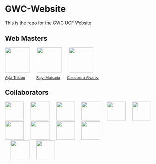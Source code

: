 # GWC-Website
This is the repo for the GWC UCF Website
## Web Masters
<div>
  <img src="https://github.com/Ayla-T.png" width="80px;"/>
  &emsp;
  <img src="https://github.com/rmai21.png" width="80px;"/>
  &emsp;
  <img src="https://github.com/ca764763.png" width="80px;"/>
  &emsp;
  <br />
  <sub><a href="https://github.com/Ayla-T">Ayla Tristao</a></sub>
  &emsp;&emsp;
  <sub><a href="https://github.com/rmai21">Rajvi Maisuria</a></sub>
  &emsp;
  <sub><a href="https://github.com/ca764763">Cassandra Alvarez</a></sub>
</div>



## Collaborators
<a href="https://github.com/alysonfranco"><img src="https://github.com/alysonfranco.png" width="60px;"/></a>
&emsp;
<a href="https://github.com/Amy621"><img src="https://github.com/Amy621.png" width="60px;"/></a>
&emsp;
<a href="https://github.com/Annabel-S"><img src="https://github.com/Annabel-S.png" width="60px;"/></a>
&emsp;
<a href="https://github.com/beeinkks"><img src="https://github.com/beeinkks.png" width="60px;"/></a>
&emsp;
<a href="https://github.com/cal-1103"><img src="https://github.com/cal-1103.png" width="60px;"/></a>
&emsp;
<a href="https://github.com/codedbypolina"><img src="https://github.com/codedbypolina.png" width="60px;"/></a>
&emsp;
<a href="https://github.com/daizabethn"><img src="https://github.com/daizabethn.png" width="60px;"/></a>
&emsp;
<a href="https://github.com/hemkan"><img src="https://github.com/hemkan.png" width="60px;"/></a>
&emsp;
<a href="https://github.com/lindsey-nielsen"><img src="https://github.com/lindsey-nielsen.png" width="60px;"/></a>
&emsp;
<a href="https://github.com/lykny10"><img src="https://github.com/lykny10.png" width="60px;"/></a>
</br>
&emsp;
<a href="https://github.com/miapia333"><img src="https://github.com/miapia333.png" width="60px;"/></a>
&emsp;
<a href="https://github.com/murphyrjessica"><img src="https://github.com/murphyrjessica.png" width="60px;"/></a>


